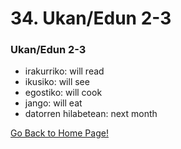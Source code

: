 # 34. Ukan/Edun 2-3

### Ukan/Edun 2-3

*   irakurriko: will read
*   ikusiko: will see
*   egostiko: will cook
*   jango: will eat
*   datorren hilabetean: next month

[ Go Back to Home Page!](..)